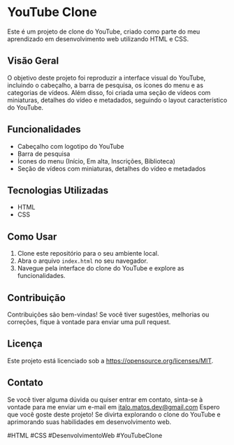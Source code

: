 # YouTube Clone

Este é um projeto de clone do YouTube, criado como parte do meu aprendizado em desenvolvimento web utilizando HTML e CSS.

## Visão Geral

O objetivo deste projeto foi reproduzir a interface visual do YouTube, incluindo o cabeçalho, a barra de pesquisa, os ícones do menu e as categorias de vídeos. Além disso, foi criada uma seção de vídeos com miniaturas, detalhes do vídeo e metadados, seguindo o layout característico do YouTube.

## Funcionalidades

- Cabeçalho com logotipo do YouTube
- Barra de pesquisa
- Ícones do menu (Início, Em alta, Inscrições, Biblioteca)
- Seção de vídeos com miniaturas, detalhes do vídeo e metadados

## Tecnologias Utilizadas

- HTML
- CSS

## Como Usar

1. Clone este repositório para o seu ambiente local.
2. Abra o arquivo `index.html` no seu navegador.
3. Navegue pela interface do clone do YouTube e explore as funcionalidades.

## Contribuição

Contribuições são bem-vindas! Se você tiver sugestões, melhorias ou correções, fique à vontade para enviar uma pull request.

## Licença

Este projeto está licenciado sob a https://opensource.org/licenses/MIT.

## Contato

Se você tiver alguma dúvida ou quiser entrar em contato, sinta-se à vontade para me enviar um e-mail em italo.matos.dev@gmail.com
Espero que você goste deste projeto! Se divirta explorando o clone do YouTube e aprimorando suas habilidades em desenvolvimento web.

#HTML #CSS #DesenvolvimentoWeb #YouTubeClone
